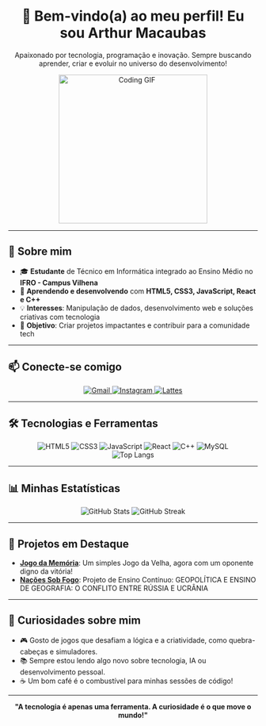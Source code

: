 <div align="center">
  <h1>👋 Bem-vindo(a) ao meu perfil! Eu sou Arthur Macaubas</h1>
  <p>Apaixonado por tecnologia, programação e inovação. Sempre buscando aprender, criar e evoluir no universo do desenvolvimento!</p>
  <img src="https://media.giphy.com/media/L1R1tvI9svkIWwpVYr/giphy.gif" alt="Coding GIF" width="300"/>
</div>

---

## 🚀 Sobre mim

- 🎓 **Estudante** de Técnico em Informática integrado ao Ensino Médio no **IFRO - Campus Vilhena**  
- 🌱 **Aprendendo e desenvolvendo** com **HTML5, CSS3, JavaScript, React e C++**  
- 💡 **Interesses**: Manipulação de dados, desenvolvimento web e soluções criativas com tecnologia  
- 🎯 **Objetivo**: Criar projetos impactantes e contribuir para a comunidade tech

---

## 📫 Conecte-se comigo

<div align="center">
  <a href="mailto:arthurpietro847@gmail.com">
    <img src="https://img.shields.io/badge/Gmail-D14836?style=for-the-badge&logo=gmail&logoColor=white" alt="Gmail"/>
  </a>
  <a href="https://www.instagram.com/arthur.macaubas/">
    <img src="https://img.shields.io/badge/Instagram-E4405F?style=for-the-badge&logo=instagram&logoColor=white" alt="Instagram"/>
  </a>
  <a href="https://lattes.cnpq.br/8484418471140905">
    <img src="https://img.shields.io/badge/Lattes-005566?style=for-the-badge&logo=book&logoColor=white" alt="Lattes"/>
  </a>
</div>

---

## 🛠️ Tecnologias e Ferramentas

<div align="center">
  <img src="https://img.shields.io/badge/HTML5-E34F26?style=flat-square&logo=html5&logoColor=white" alt="HTML5"/>
  <img src="https://img.shields.io/badge/CSS3-1572B6?style=flat-square&logo=css3&logoColor=white" alt="CSS3"/>
  <img src="https://img.shields.io/badge/JavaScript-F7DF1E?style=flat-square&logo=javascript&logoColor=black" alt="JavaScript"/>
  <img src="https://img.shields.io/badge/React-61DAFB?style=flat-square&logo=react&logoColor=black" alt="React"/>
  <img src="https://img.shields.io/badge/C++-00599C?style=flat-square&logo=c%2B%2B&logoColor=white" alt="C++"/>
  <img src="https://img.shields.io/badge/MySQL-00758F?style=flat-square&logo=mysql&logoColor=white" alt="MySQL"/>
</div>

<div align="center">
  <img src="https://github-readme-stats.vercel.app/api/top-langs/?username=ArthurMacaubas&layout=compact&theme=dracula&locale=pt-br" alt="Top Langs"/>
</div>

---

## 📊 Minhas Estatísticas

<div align="center">
  <img src="https://github-readme-stats.vercel.app/api?username=ArthurMacaubas&show_icons=true&theme=dracula&locale=pt-br" alt="GitHub Stats"/>
  <img src="https://github-readme-streak-stats.herokuapp.com/?user=ArthurMacaubas&theme=dracula&locale=pt-br" alt="GitHub Streak"/>
</div>

---

## 🌟 Projetos em Destaque

- **[Jogo da Memória](https://arthurmacaubas.github.io/Jogo-da-Velha/)**: Um simples Jogo da Velha, agora com um oponente digno da vitória!  
- **[Nações Sob Fogo](https://arthurmacaubas.github.io/Nacoes-Sob-Fogo/)**: Projeto de Ensino Contínuo: GEOPOLÍTICA E ENSINO DE GEOGRAFIA: O CONFLITO ENTRE RÚSSIA E UCRÂNIA

---

## 💬 Curiosidades sobre mim

- 🎮 Gosto de jogos que desafiam a lógica e a criatividade, como quebra-cabeças e simuladores.  
- 📚 Sempre estou lendo algo novo sobre tecnologia, IA ou desenvolvimento pessoal.  
- ☕ Um bom café é o combustível para minhas sessões de código!  

---

<div align="center">
  <p><strong>"A tecnologia é apenas uma ferramenta. A curiosidade é o que move o mundo!"</strong></p>
</div>
